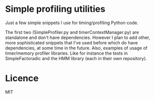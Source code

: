 # Simple profiling utilities

Just a few simple snippets I use for timing/profiling Python code.

The first two (SimpleProfiler.py and timerContextManager.py) are standalone and don't have dependencies.
However I plan to add other, more sophisticated snippets that I've used before which do have dependencies, at some 
time in the future. Also, examples of usage of timer/memory profiler libraries. Like for instance the tests in
 SimpleFactoradic and the HMM library (each in their own repository).
 
# Licence

MIT
